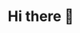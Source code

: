 <h1 align="center">Hi there 👋</h1>
<!--
**HashemGhanim/HashemGhanim** is a ✨ _special_ ✨ repository because its `README.md` (this file) appears on your GitHub profile.

Here are some ideas to get you started:

- 🔭 I’m currently working on ...
- 🌱 I’m currently learning ...
- 👯 I’m looking to collaborate on ...
- 🤔 I’m looking for help with ...
- 💬 Ask me about ...
- 📫 How to reach me: ...
- 😄 Pronouns: ...
- ⚡ Fun fact: ...
-->
<h2> About Me </h2>

<p>I am Hashem Ghanim third-year Computer Systems Engineering student at Palestine Technical University PTUK. I have participated in PCPC  and many other programming competitions. I am skilled in problem-solving, algorithms, and data structures. I have a strong passion and interest in Database design, Backend software engineering.</p>

![Anurag's GitHub stats](https://github-readme-stats.vercel.app/api?username=HashemGhanim&show_icons=true&theme=dark)
